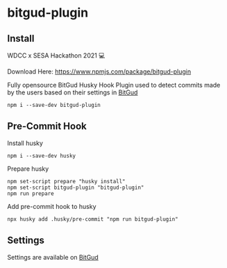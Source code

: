 # bitgud-plugin

## Install

WDCC x SESA Hackathon 2021 💻

Download Here: https://www.npmjs.com/package/bitgud-plugin

Fully opensource BitGud Husky Hook Plugin used to detect commits made by the users based on their settings in [BitGud](https://noisy-firefly-1302.on.fleek.co/#/)

```
npm i --save-dev bitgud-plugin
```

## Pre-Commit Hook

Install husky

```
npm i --save-dev husky
```

Prepare husky

```
npm set-script prepare "husky install"
npm set-script bitgud-plugin "bitgud-plugin"
npm run prepare
```

Add pre-commit hook to husky

```
npx husky add .husky/pre-commit "npm run bitgud-plugin"
```

## Settings

Settings are available on [BitGud](https://noisy-firefly-1302.on.fleek.co/#/)
